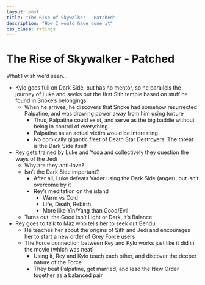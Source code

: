```yaml
---
layout: post
title: "The Rise of Skywalker - Patched"
description: "How I would have done it"
css_class: ratings
---
```

# The Rise of Skywalker - Patched

What I wish we'd seen...

- Kylo goes full on Dark Side, but has no mentor, so he parallels the journey of Luke and seeks out the first Sith temple based on stuff he found in Snoke’s belongings
  - When he arrives, he discovers that Snoke had somehow resurrected Palpatine, and was drawing power away from him using torture
    - Thus, Palpatine could exist, and serve as the big baddie without being in control of everything
    - Palpatine as an actual victim would be interesting
    - No comically gigantic fleet of Death Star Destroyers. The threat is the Dark Side itself
- Rey gets trained by Luke and Yoda and collectively they question the ways of the Jedi
  - Why are they anti-love?
  - Isn’t the Dark Side important?
    - After all, Luke defeats Vader using the Dark Side (anger), but isn’t overcome by it
    - Rey’s meditation on the island
        - Warm vs Cold
        - Life, Death, Rebirth
        - More like Yin/Yang than Good/Evil  
  - Turns out, the Good isn’t Light or Dark, it’s Balance
- Rey goes to talk to Maz who tells her to seek out Bendu
  - He teaches her about the origins of Sith and Jedi and encourages her to start a new order of Grey Force users
  - The Force connection between Rey and Kylo works just like it did in the movie (which was neat)
    - Using it, Rey and Kylo teach each other, and discover the deeper nature of the Force
    - They beat Palpatine, get married, and lead the New Order together as a balanced pair
